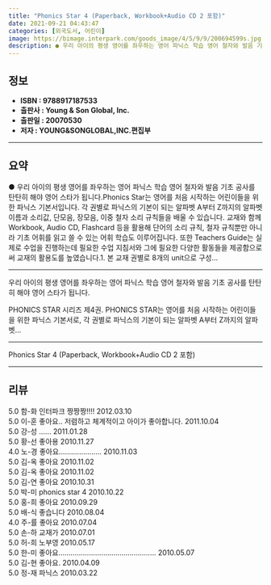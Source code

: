 ```yaml
---
title: "Phonics Star 4 (Paperback, Workbook+Audio CD 2 포함)"
date: 2021-09-21 04:43:47
categories: [외국도서, 어린이]
image: https://bimage.interpark.com/goods_image/4/5/9/9/200694599s.jpg
description: ● 우리 아이의 평생 영어를 좌우하는 영어 파닉스 학습 영어 철자와 발음 기초 공사를 탄탄히 해야 영어 스타가 됩니다.Phonics Star는 영어를 처음 시작하는 어린이들을 위한 파닉스 기본서입니다. 각 권별로 파닉스의 기본이 되는 알파벳 A부터 Z까지의 알파벳 이름과 소리값, 단모
---
```


## **정보**

- **ISBN : 9788917187533**
- **출판사 : Young & Son Global, Inc.**
- **출판일 : 20070530**
- **저자 : YOUNG&SONGLOBAL,INC.편집부**

------



## **요약**

●  우리 아이의 평생 영어를 좌우하는 영어 파닉스 학습 영어 철자와 발음 기초 공사를 탄탄히 해야 영어 스타가 됩니다.Phonics Star는 영어를 처음 시작하는 어린이들을 위한 파닉스 기본서입니다. 각 권별로 파닉스의 기본이 되는 알파벳 A부터 Z까지의 알파벳 이름과 소리값, 단모음, 장모음, 이중 철자 소리 규칙들을 배울 수 있습니다. 교재와 함께 Workbook, Audio CD, Flashcard 등을 활용해 단어의 소리 규칙, 철자 규칙뿐만 아니라 기초 어휘를 읽고 쓸 수 있는 어휘 학습도 이루어집니다. 또한 Teachers Guide는 실제로 수업을 진행하는데 필요한 수업 지침서와 그에 필요한 다양한 활동들을 제공함으로써 교재의 활용도를 높였습니다.1. 본 교재 권별로 8개의 unit으로 구성...

------

우리 아이의 평생 영어를 좌우하는 영어 파닉스 학습
영어 철자와 발음 기초 공사를 탄탄히 해야 영어 스타가 됩니다.

PHONICS STAR 시리즈 제4권. PHONICS STAR는 영어를 처음 시작하는 어린이들을 위한 파닉스 기본서로, 각 권별로 파닉스의 기본이 되는 알파벳 A부터 Z까지의 알파벳... 

------


Phonics Star 4 (Paperback, Workbook+Audio CD 2 포함) 

------


## **리뷰** 

5.0 함-화 인터파크 짱짱짱!!!! 2012.03.10 <br/>5.0 이-훈 좋아요.. 저렴하고 체계적이고 아이가 좋아합니다. 2011.10.04 <br/>5.0 강-성 ...... 2011.01.28 <br/>5.0 황-선 좋아용 2010.11.27 <br/>4.0 노-경 좋아요..................... 2010.11.03 <br/>5.0 김-옥 좋아요 2010.11.02 <br/>5.0 김-옥 좋아요 2010.11.02 <br/>5.0 김-연 좋아요 2010.10.31 <br/>5.0 박-미 phonics star 4 2010.10.22 <br/>5.0 홍-희 좋아요 2010.09.29 <br/>5.0 배-식 좋습니다 2010.08.04 <br/>4.0 주-률 좋아요 2010.07.04 <br/>5.0 손-하 교재가 2010.07.01 <br/>5.0 허-희 노부영 2010.05.17 <br/>5.0 한-미 좋아요................................................ 2010.05.07 <br/>5.0 김-현 좋아요. 2010.04.09 <br/>5.0 정-재 파닉스 2010.03.22 <br/>